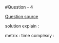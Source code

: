 #Question - 4
 
 [Question source](https://codeforces.com/problemset/problem/1443/B) 






 solution explain :


metrix :
 time complexiy :